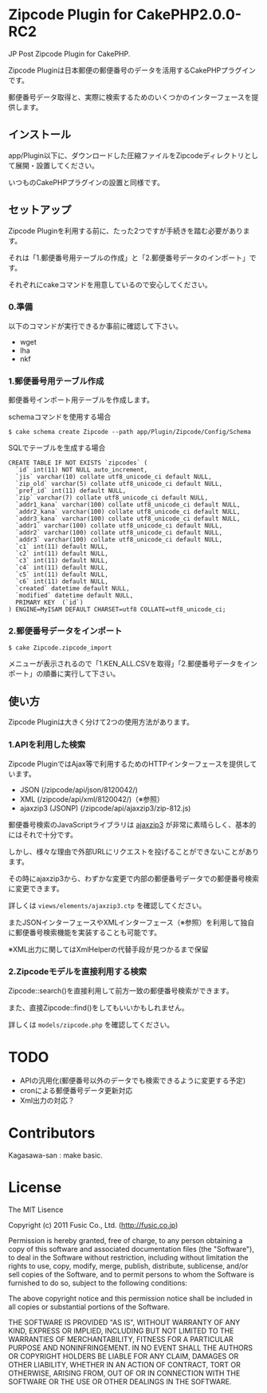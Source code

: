 # Zipcode Plugin for CakePHP2.0.0-RC2 #

JP Post Zipcode Plugin for CakePHP.

Zipcode Pluginは日本郵便の郵便番号のデータを活用するCakePHPプラグインです。

郵便番号データ取得と、実際に検索するためのいくつかのインターフェースを提供します。

## インストール ##

app/Plugin以下に、ダウンロードした圧縮ファイルをZipcodeディレクトリとして展開・設置してください。

いつものCakePHPプラグインの設置と同様です。

## セットアップ ##

Zipcode Pluginを利用する前に、たった2つですが手続きを踏む必要があります。

それは「1.郵便番号用テーブルの作成」と「2.郵便番号データのインポート」です。

それぞれにcakeコマンドを用意しているので安心してください。

### 0.準備 ###

以下のコマンドが実行できるか事前に確認して下さい。

* wget
* lha
* nkf

### 1.郵便番号用テーブル作成 ###

郵便番号インポート用テーブルを作成します。

schemaコマンドを使用する場合

    $ cake schema create Zipcode --path app/Plugin/Zipcode/Config/Schema

SQLでテーブルを生成する場合

    CREATE TABLE IF NOT EXISTS `zipcodes` (
      `id` int(11) NOT NULL auto_increment,
      `jis` varchar(10) collate utf8_unicode_ci default NULL,
      `zip_old` varchar(5) collate utf8_unicode_ci default NULL,
      `pref_id` int(11) default NULL,
      `zip` varchar(7) collate utf8_unicode_ci default NULL,
      `addr1_kana` varchar(100) collate utf8_unicode_ci default NULL,
      `addr2_kana` varchar(100) collate utf8_unicode_ci default NULL,
      `addr3_kana` varchar(100) collate utf8_unicode_ci default NULL,
      `addr1` varchar(100) collate utf8_unicode_ci default NULL,
      `addr2` varchar(100) collate utf8_unicode_ci default NULL,
      `addr3` varchar(100) collate utf8_unicode_ci default NULL,
      `c1` int(11) default NULL,
      `c2` int(11) default NULL,
      `c3` int(11) default NULL,
      `c4` int(11) default NULL,
      `c5` int(11) default NULL,
      `c6` int(11) default NULL,
      `created` datetime default NULL,
      `modified` datetime default NULL,
      PRIMARY KEY  (`id`)
    ) ENGINE=MyISAM DEFAULT CHARSET=utf8 COLLATE=utf8_unicode_ci;


### 2.郵便番号データをインポート ###

    $ cake Zipcode.zipcode_import

メニューが表示されるので「1.KEN_ALL.CSVを取得」「2.郵便番号データをインポート」の順番に実行して下さい。

## 使い方 ##

Zipcode Pluginは大きく分けて2つの使用方法があります。

### 1.APIを利用した検索 ###

Zipcode PluginではAjax等で利用するためのHTTPインターフェースを提供しています。

* JSON (/zipcode/api/json/8120042/)
* XML (/zipcode/api/xml/8120042/)（※参照）
* ajaxzip3 (JSONP) (/zipcode/api/ajaxzip3/zip-812.js)

郵便番号検索のJavaScriptライブラリは [ajaxzip3](http://code.google.com/p/ajaxzip3/) が非常に素晴らしく、基本的にはそれで十分です。

しかし、様々な理由で外部URLにリクエストを投げることができないことがあります。

その時にajaxzip3から、わずかな変更で内部の郵便番号データでの郵便番号検索に変更できます。

詳しくは ```views/elements/ajaxzip3.ctp``` を確認してください。

またJSONインターフェースやXMLインターフェース（※参照）を利用して独自に郵便番号検索機能を実装することも可能です。

※XML出力に関してはXmlHelperの代替手段が見つかるまで保留

### 2.Zipcodeモデルを直接利用する検索 ###

Zipcode::search()を直接利用して前方一致の郵便番号検索ができます。

また、直接Zipcode::find()をしてもいいかもしれません。

詳しくは ```models/zipcode.php``` を確認してください。

# TODO #

* APIの汎用化(郵便番号以外のデータでも検索できるように変更する予定)
* cronによる郵便番号データ更新対応
* Xml出力の対応？

# Contributors #

Kagasawa-san : make basic.

# License #

The MIT Lisence

Copyright (c) 2011 Fusic Co., Ltd. (http://fusic.co.jp)

Permission is hereby granted, free of charge, to any person obtaining a copy of this software and associated documentation files (the "Software"), to deal in the Software without restriction, including without limitation the rights to use, copy, modify, merge, publish, distribute, sublicense, and/or sell copies of the Software, and to permit persons to whom the Software is furnished to do so, subject to the following conditions:

The above copyright notice and this permission notice shall be included in all copies or substantial portions of the Software.

THE SOFTWARE IS PROVIDED "AS IS", WITHOUT WARRANTY OF ANY KIND, EXPRESS OR IMPLIED, INCLUDING BUT NOT LIMITED TO THE WARRANTIES OF MERCHANTABILITY, FITNESS FOR A PARTICULAR PURPOSE AND NONINFRINGEMENT. IN NO EVENT SHALL THE AUTHORS OR COPYRIGHT HOLDERS BE LIABLE FOR ANY CLAIM, DAMAGES OR OTHER LIABILITY, WHETHER IN AN ACTION OF CONTRACT, TORT OR OTHERWISE, ARISING FROM, OUT OF OR IN CONNECTION WITH THE SOFTWARE OR THE USE OR OTHER DEALINGS IN THE SOFTWARE.
